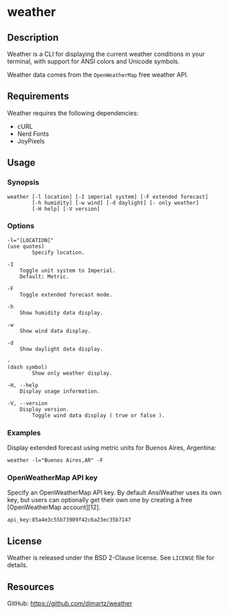 # weather



## Description

Weather is a CLI for displaying the current weather conditions
in your terminal, with support for ANSI colors and Unicode symbols.

Weather data comes from the `OpenWeatherMap` free weather API.



## Requirements

Weather requires the following dependencies:

- cURL
- Nerd Fonts
- JoyPixels



## Usage

### Synopsis

	weather [-l location] [-I imperial system] [-F extended forecast]
	        [-h humidity] [-w wind] [-d daylight] [- only weather]
	        [-H help] [-V version]

### Options

	-l="[LOCATION]"
	(use quotes)
	        Specify location.
	
	-I
		Toggle unit system to Imperial.
		Default: Metric.
	
	-F
		Toggle extended forecast mode.
	
	-h
		Show humidity data display.
	
	-w
		Show wind data display.
		
	-d
		Show daylight data display.
		
	-
	(dash symbol)
	        Show only weather display.
	
	-H, --help
		Display usage information.
		
	-V, --version
		Display version.
	        Toggle wind data display ( true or false ).

### Examples

Display extended forecast using metric units for Buenos Aires, Argentina:

	weather -l="Buenos Aires,AR" -F



### OpenWeatherMap API key

Specify an OpenWeatherMap API key. By default AnsiWeather uses its own
key, but users can optionally get their own one by creating a free
[OpenWeatherMap account][12].

	api_key:85a4e3c55b73909f42c6a23ec35b7147



## License

Weather is released under the BSD 2-Clause license. See `LICENSE` file
for details.



## Resources

GitHub: https://github.com/dimartz/weather
